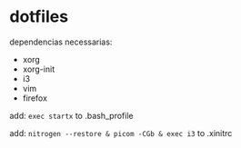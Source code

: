 # dotfiles

dependencias necessarias:
- xorg
- xorg-init
- i3
- vim
- firefox

add:
`exec startx`
to .bash_profile

add:
`nitrogen --restore &
picom -CGb &
exec i3`
to .xinitrc
